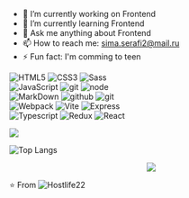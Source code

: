 
- 🔭 I’m currently working on Frontend
- 🌱 I’m currently learning Frontend
- 💬 Ask me anything about Frontend
- 📫 How to reach me: sima.serafi2@mail.ru
- ⚡ Fun fact: I'm comming to teen


![HTML5](https://img.shields.io/badge/html%205-grey?style=for-the-badge&logo=html5&logoColor=white&labelColor=8E2DE2)
![CSS3](https://img.shields.io/badge/css%203-grey?style=for-the-badge&logo=css3&logoColor=white&labelColor=8E2DE2)
![Sass](https://img.shields.io/badge/sass-grey?style=for-the-badge&logo=sass&logoColor=white&labelColor=8E2DE2)
<br>
![JavaScript](https://img.shields.io/badge/-JavaScript-grey?style=for-the-badge&logo=javascript&logoColor=white&labelColor=8E2DE2)
![git](https://img.shields.io/badge/-git-grey?style=for-the-badge&logo=git&logoColor=white&labelColor=8E2DE2)
![node](https://img.shields.io/badge/-node-grey?style=for-the-badge&logo=node.js&logoColor=white&labelColor=8E2DE2)
<br>
![MarkDown](https://img.shields.io/badge/-Markdown-grey?style=for-the-badge&logo=Markdown&logoColor=white&labelColor=8E2DE2)
![github](https://img.shields.io/badge/-github-grey?style=for-the-badge&logo=github&logoColor=white&labelColor=8E2DE2)
![git](https://img.shields.io/badge/-git-grey?style=for-the-badge&logo=git&logoColor=white&labelColor=8E2DE2)
<br>
![Webpack](https://img.shields.io/badge/-webpack-grey?style=for-the-badge&logo=webpack&logoColor=white&labelColor=8E2DE2)
![Vite](https://img.shields.io/badge/-vite-grey?style=for-the-badge&logo=vite&logoColor=white&labelColor=8E2DE2)
![Express](https://img.shields.io/badge/-express-grey?style=for-the-badge&logo=express&logoColor=white&labelColor=8E2DE2)
<br>
![Typescript](https://img.shields.io/badge/-typescript-grey?style=for-the-badge&logo=typescript&logoColor=white&labelColor=8E2DE2)
![Redux](https://img.shields.io/badge/-redux-grey?style=for-the-badge&logo=redux&logoColor=white&labelColor=8E2DE2)
![React](https://img.shields.io/badge/-react-grey?style=for-the-badge&logo=react&logoColor=white&labelColor=8E2DE2)





<img src="https://github-readme-stats.vercel.app/api?username=Hostlife22&show_icons=true&theme=radical&title_color=8E2DE2&text_color=fff&icon_color=8E2DE2">

![Top Langs](https://github-readme-stats.vercel.app/api/top-langs/?username=Hostlife22&theme=radical&title_color=8E2DE2&text_color=fff)


<p align="center">
<img src="https://visitor-badge.laobi.icu/badge?page_id=Hostlife22" id="counter">
</p>

⭐️ From ![Hostlife22](https://github.com/Hostlife22)


